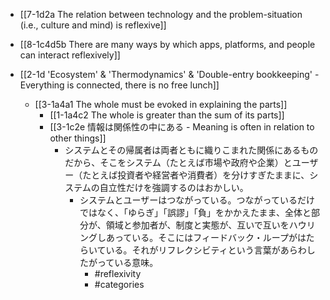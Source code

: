 - [[7-1d2a The relation between technology and the problem-situation (i.e., culture and mind) is reflexive]]
- [[8-1c4d5b There are many ways by which apps, platforms, and people can interact reflexively]]

- [[2-1d 'Ecosystem' & 'Thermodynamics' & 'Double-entry bookkeeping' - Everything is connected, there is no free lunch]]
	- [[3-1a4a1 The whole must be evoked in explaining the parts]]
		- [[1-1a4c2 The whole is greater than the sum of its parts]]
		- [[3-1c2e 情報は関係性の中にある - Meaning is often in relation to other things]]
			- システムとその帰属者は両者ともに織りこまれた関係にあるものだから、そこをシステム（たとえば市場や政府や企業）とユーザー（たとえば投資者や経営者や消費者）を分けすぎたままに、システムの自立性だけを強調するのはおかしい。
				- システムとユーザーはつながっている。つながっているだけではなく、「ゆらぎ」「誤謬」「負」をかかえたまま、全体と部分が、領域と参加者が、制度と実態が、互いで互いをハウリングしあっている。そこにはフィードバック・ループがはたらいている。それがリフレクシビティという言葉があらわしたがっている意味。
					- #reflexivity
					- #categories

